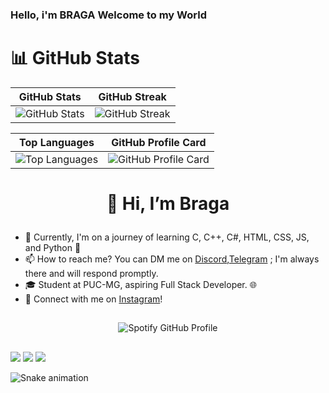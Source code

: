 ### Hello, i'm BRAGA Welcome to my World

# 📊 GitHub Stats
| GitHub Stats | GitHub Streak |
|--------------|---------------|
| ![GitHub Stats](https://github-readme-stats.vercel.app/api?username=LSierra1&theme=radical&hide_border=false&include_all_commits=true&count_private=true) | ![GitHub Streak](https://github-readme-streak-stats.herokuapp.com/?user=LSierra1&theme=radical&hide_border=false) |

| Top Languages | GitHub Profile Card |
|---------------|---------------------|
| ![Top Languages](https://github-readme-stats.vercel.app/api/top-langs/?username=LSierra1&theme=radical&hide_border=false&include_all_commits=true&count_private=true&layout=compact) | ![GitHub Profile Card](http://github-profile-summary-cards.vercel.app/api/cards/profile-details?username=LSierra1&theme=radical) |

# <p align="center">👋 Hi, I’m Braga </p>

- 🌱 Currently, I'm on a journey of learning C, C++, C#, HTML, CSS, JS, and Python 🚀
- 📫 How to reach me? You can DM me on [Discord](https://discordapp.com/users/1057518718378324009),[Telegram](https://t.me/Bragadzz) ; I'm always there and will respond promptly.
- 🎓 Student at PUC-MG, aspiring Full Stack Developer. 🌐
- 🔗 Connect with me on [Instagram](https://www.instagram.com/bragadzz/)!

##

<p align="center">
    <img src="https://spotify-github-profile.vercel.app/api/view.svg?uid=3163eqbhk34w56axibxhtwbk7jf4&cover_image=true&theme=default&show_offline=true&background_color=000000&interchange=true&bar_color=4d9aff&bar_color_cover=true" alt="Spotify GitHub Profile">
</p>
  
  ##
 
<div>
  <a href="https://instagram.com/bragadzz" target="_blank"><img src="https://img.shields.io/badge/-Instagram-%23E4405F?style=for-the-badge&logo=instagram&logoColor=white" target="_blank"></a>
  <a href="https://discord.gg/nevermiss" target="_blank"><img src="https://img.shields.io/badge/Discord-7289DA?style=for-the-badge&logo=discord&logoColor=white" target="_blank"></a> 
  <a href = "mailto:arthur.bracarvalho123@gmail.com"><img src="https://img.shields.io/badge/-Gmail-%23333?style=for-the-badge&logo=gmail&logoColor=white" target="_blank"></a>
</div>

![Snake animation](https://github.com/LuigiGF/LuigiGF/blob/output/github-contribution-grid-snake.svg)
